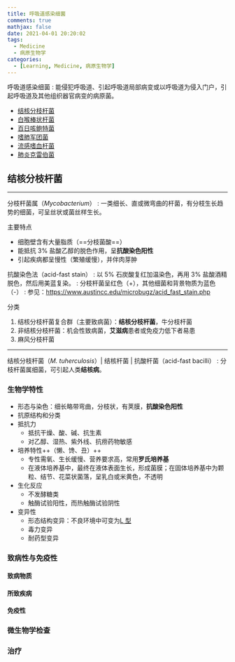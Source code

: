 ```yaml
---
title: 呼吸道感染细菌
comments: true
mathjax: false
date: 2021-04-01 20:20:02
tags:
  - Medicine
  - 病原生物学
categories:
  - [Learning, Medicine, 病原生物学]
---
```


呼吸道感染细菌
: 能侵犯呼吸道、引起呼吸道局部病变或以呼吸道为侵入门户，引起呼吸道及其他组织器官病变的病原菌。

- [结核分枝杆菌](#结核分枝杆菌)
- [白喉棒状杆菌](#白喉棒状杆菌)
- [百日咳鲍特菌](#百日咳鲍特菌)
- [嗜肺军团菌](#嗜肺军团菌)
- [流感嗜血杆菌](#流感嗜血杆菌)
- [肺炎克雷伯菌](#肺炎克雷伯菌)

<!-- more -->

## 结核分枝杆菌

----------------------------------------------------------------

分枝杆菌属（*Mycobacterium*）
: 一类细长、直或微弯曲的杆菌，有分枝生长趋势的细菌，可呈丝状或菌丝样生长。

主要特点
- 细胞壁含有大量脂质（==分枝菌酸==）
- 能抵抗 3% 盐酸乙醇的脱色作用，呈**抗酸染色阳性**
- 引起疾病都呈慢性（繁殖缓慢），并伴肉芽肿

抗酸染色法（acid-fast stain）
: 以 5% 石炭酸复红加温染色，再用 3% 盐酸酒精脱色，然后用美蓝复染。
: 分枝杆菌呈红色（+），其他细菌和背景物质为蓝色（-）
: 参见：https://www.austincc.edu/microbugz/acid_fast_stain.php

分类
1. 结核分枝杆菌复合群（主要致病菌）：**结核分枝杆菌**，牛分枝杆菌
2. 非结核分枝杆菌：机会性致病菌，**艾滋病**患者或免疫力低下者易患
3. 麻风分枝杆菌

----------------------------------------------------------------

结核分枝杆菌（*M. tuherculosis*）| 结核杆菌 | 抗酸杆菌（acid-fast bacilli）
: 分枝杆菌属细菌，可引起人类**结核病**。

### 生物学特性

- 形态与染色：细长略带弯曲，分枝状，有荚膜，**抗酸染色阳性**
- 抗原结构和分类
- 抵抗力
    - 抵抗干燥、酸、碱、抗生素
    - 对乙醇、湿热、紫外线、抗痨药物敏感
- 培养特性++（懒、馋、丑）++
    - 专性需氧、生长缓慢、营养要求高，常用**罗氏培养基**
    - 在液体培养基中，最终在液体表面生长，形成菌膜；在固体培养基中为颗粒、结节、花菜状菌落，呈乳白或米黄色，不透明
- 生化反应
    - 不发酵糖类
    - 触酶试验阳性，而热触酶试验阴性
- 变异性
    - 形态结构变异：不良环境中可变为<a href="{% post_path 细菌 %}#细胞壁">L 型</a>
    - 毒力变异
    - 耐药型变异

### 致病性与免疫性

#### 致病物质

#### 所致疾病

#### 免疫性

### 微生物学检查

### 治疗




